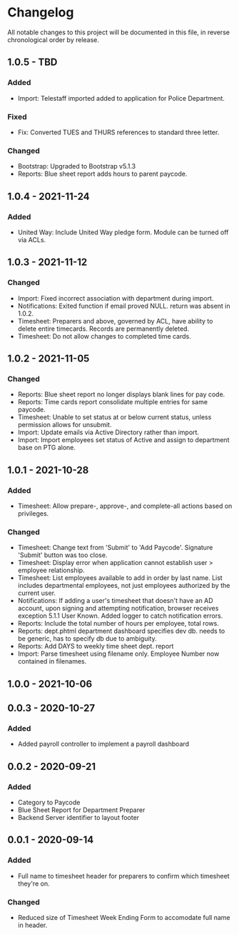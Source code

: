 # Changelog

All notable changes to this project will be documented in this file, in reverse chronological order by release.

## 1.0.5 - TBD
### Added
- Import: Telestaff imported added to application for Police Department.

### Fixed
- Fix: Converted TUES and THURS references to standard three letter.

### Changed
- Bootstrap: Upgraded to Bootstrap v5.1.3
- Reports: Blue sheet report adds hours to parent paycode.

## 1.0.4 - 2021-11-24
### Added
- United Way: Include United Way pledge form.  Module can be turned off via ACLs.


## 1.0.3 - 2021-11-12
### Changed
- Import: Fixed incorrect association with department during import.
- Notifications: Exited function if email proved NULL.  return was absent in 1.0.2.
- Timesheet: Preparers and above, governed by ACL, have ability to delete entire timecards.  Records are permanently deleted.
- Timesheet: Do not allow changes to completed time cards.

## 1.0.2 - 2021-11-05
### Changed
- Reports: Blue sheet report no longer displays blank lines for pay code.
- Reports: Time cards report consolidate multiple entries for same paycode.
- Timesheet: Unable to set status at or below current status, unless permission allows for unsubmit.
- Import: Update emails via Active Directory rather than import.
- Import: Import employees set status of Active and assign to department base on PTG alone.

## 1.0.1 - 2021-10-28
### Added
- Timesheet: Allow prepare-, approve-, and complete-all actions based on privileges.

### Changed
- Timesheet: Change text from 'Submit' to 'Add Paycode'.  Signature 'Submit' button was too close.
- Timesheet: Display error when application cannot establish user > employee relationship.
- Timesheet: List employees available to add in order by last name.  List includes departmental employees, not just employees authorized by the current user.
- Notifications: If adding a user's timesheet that doesn't have an AD account, upon signing and attempting notification, browser receives exception 5.1.1 User Known.  Added logger to catch notification errors.
- Reports: Include the total number of hours per employee, total rows.
- Reports: dept.phtml department dashboard specifies dev db.  needs to be generic, has to specify db due to ambiguity.
- Reports: Add DAYS to weekly time sheet dept. report
- Import: Parse timesheet using filename only.  Employee Number now contained in filenames.

## 1.0.0 - 2021-10-06


## 0.0.3 - 2020-10-27
### Added
- Added payroll controller to implement a payroll dashboard

## 0.0.2 - 2020-09-21
### Added
- Category to Paycode
- Blue Sheet Report for Department Preparer
- Backend Server identifier to layout footer

## 0.0.1 - 2020-09-14
### Added
- Full name to timesheet header for preparers to confirm which timesheet they're on.

### Changed
- Reduced size of Timesheet Week Ending Form to accomodate full name in header.